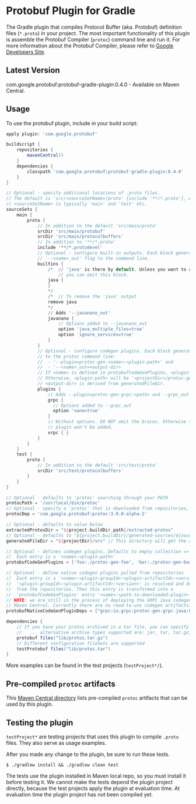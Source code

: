 # Protobuf Plugin for Gradle
The Gradle plugin that compiles Protocol Buffer (aka. Protobuf) definition
files (``*.proto``) in your project. The most important functionality of this
plugin is assemble the Protobuf Compiler (``protoc``) command line and run it.
For more information about the Protobuf Compiler, please refer to
[Google Developers Site](https://developers.google.com/protocol-buffers/docs/reference/java-generated?csw=1).

## Latest Version
com.google.protobuf:protobuf-gradle-plugin:0.4.0 - Available on Maven Central.

## Usage
To use the protobuf plugin, include in your build script:

```groovy
apply plugin: 'com.google.protobuf'

buildscript {
    repositories {
        mavenCentral()
    }
    dependencies {
        classpath 'com.google.protobuf:protobuf-gradle-plugin:0.4.0'
    }
}

// Optional - specify additional locations of .proto files.
// The default is 'src/<sourceSetName>/proto' {include '**/*.proto'}, where
// <sourceSetName> is typically 'main' and 'test' etc.
sourceSets {
    main {
        proto {
            // In addition to the default 'src/main/proto'
            srcDir 'src/main/protobuf'
            srcDir 'src/main/protocolbuffers'
            // In addition to '**/*.proto'
            include '**/*.protodevel'
            // Optional - configure built-in outputs. Each block generates a
            // '--<name>_out' flag to the command line.
            builtins {
                /*  // 'java' is there by default. Unless you want to add options,
                    // you can omit this block.
                java {
                }
                */
                /*  // To remove the 'java' output
                remove java
                */
                // Adds '--javanano_out'
                javanano {
                    // Options added to --javanano_out
                    option 'java_multiple_files=true'
                    option 'ignore_services=true'
                }
            }
            // Optional - configure codegen plugins. Each block generates two flags
            // to the protoc command line:
            //  - '--plugin=protoc-gen-<name>:<plugin-path>' and
            //  - '--<name>_out=<output-dir>
            // If <name> is defined in protobufCodeGenPlugins, <plugin-path> will be from there.
            // Otherwise, <plugin-path> will be '<projectDir>/protoc-gen-<name>'.
            // <output-dir> is derived from generatedFileDir.
            plugins {
                // Adds --plugin=protoc-gen-grpc:<path> and --grpc_out
                grpc {
                  // Options added to --grpc_out
                  option 'nano=true'
                }
                // Without options. DO NOT omit the braces. Otherwise the
                // plugin won't be added.
                xrpc { }
            }
        }
    }
    test {
        proto {
            // In addition to the default 'src/test/proto'
            srcDir 'src/test/protocolbuffers'
        }
    }
}

// Optional - defaults to 'protoc' searching through your PATH
protocPath = '/usr/local/bin/protoc'
// Optional - specify a 'protoc' that is downloaded from repositories, this overrides 'protocPath'
protocDep = 'com.google.protobuf:protoc:3.0.0-alpha-2'

// Optional - defaults to value below
extractedProtosDir = "${project.buildDir.path}/extracted-protos"
// Optional - defaults to "${project.buildDir}/generated-sources/${sourceSet.name}"
generatedFileDir = "${projectDir}/src" // This directory will get the current sourceSet.name appended to it. i.e. src/main or src/test

// Optional - defines codegen plugins. Defaults to empty collection => []
//  Each entry is a '<name>:<plugin-path>'
protobufCodeGenPlugins = ['foo:./protoc-gen-foo', 'bar:./protoc-gen-bar']

// Optional - define native codegen plugins pulled from repositories
//  Each entry is a '<name>:<plugin-groupId>:<plugin-artifactId>:<version>'.
//  '<plugin-groupId>:<plugin-artifactId>:<version>' is resolved and downloaded
//  from the repositories. Then this entry is transformed into a
//  'protobufCodeGenPlugins' entry '<name>:<path-to-downloaded-plugin>'.
// NOTE: we are still in the process of deploying the GRPC Java codegen to
// Maven Central. Currently there are no read-to-use codegen artifacts.
protobufNativeCodeGenPluginDeps = ["grpc:io.grpc:protoc-gen-grpc-java:0.1.0-SNAPSHOT"]

dependencies {
    // If you have your protos archived in a tar file, you can specify that as a dependency
    //   ... alternative archive types supported are: jar, tar, tar.gz, tar.bz2, zip
    protobuf files("lib/protos.tar.gz")
    // Different configuration fileSets are supported
    testProtobuf files("lib/protos.tar")
}
```

More examples can be found in the test projects (``testProject*/``).

## Pre-compiled ``protoc`` artifacts
This [Maven Central directory](https://repo1.maven.org/maven2/com/google/protobuf/protoc/)
lists pre-compiled ``protoc`` artifacts that can be used by this plugin.

## Testing the plugin
``testProject*`` are testing projects that uses this plugin to compile
``.proto`` files. They also serve as usage examples.

After you made any change to the plugin, be sure to run these tests.
```
$ ./gradlew install && ./gradlew clean test
```
The tests use the plugin installed in Maven local repo, so you must install
it before testing it. We cannot make the tests depend the plugin project
directly, because the test projects apply the plugin at evaluation time. At
evaluation time the plugin project has not been compiled yet.
